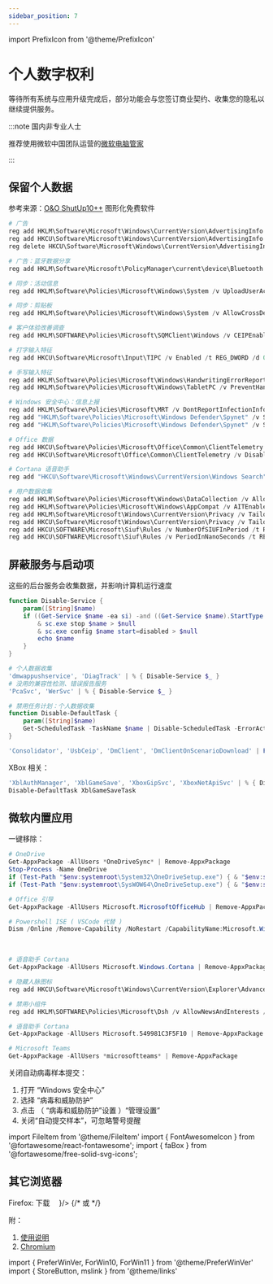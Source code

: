 ```yaml
---
sidebar_position: 7
---
```


import PrefixIcon from '@theme/PrefixIcon'

# 个人数字权利

等待所有系统与应用升级完成后，部分功能会与您签订商业契约、收集您的隐私以继续提供服务。

:::note 国内非专业人士

推荐使用微软中国团队运营的[微软电脑管家](https://aka.ms/GetPCManagerOFL)

:::

<PrefixIcon admin pwsh >

## 保留个人数据

</PrefixIcon>

参考来源：[O&O ShutUp10++](https://www.oo-software.com/en/shutup10) 图形化免费软件

```powershell
# 广告
reg add HKLM\Software\Microsoft\Windows\CurrentVersion\AdvertisingInfo /v Enabled /t REG_DWORD /d 0 /f
reg add HKCU\Software\Microsoft\Windows\CurrentVersion\AdvertisingInfo /v Enabled /t REG_DWORD /d 0 /f
reg delete HKCU\Software\Microsoft\Windows\CurrentVersion\AdvertisingInfo /v Id /f 2>&1 >NUL

# 广告：蓝牙数据分享
reg add HKLM\Software\Microsoft\PolicyManager\current\device\Bluetooth /v AllowAdvertising /t REG_DWORD /d 0 /f

# 同步：活动信息
reg add HKLM\Software\Policies\Microsoft\Windows\System /v UploadUserActivities /t REG_DWORD /d 0 /f

# 同步：剪贴板
reg add HKLM\Software\Policies\Microsoft\Windows\System /v AllowCrossDeviceClipboard /t REG_DWORD /d 0 /f

# 客户体验改善调查
reg add HKLM\SOFTWARE\Policies\Microsoft\SQMClient\Windows /v CEIPEnable /t REG_DWORD /d 0 /f

# 打字输入特征
reg add HKCU\Software\Microsoft\Input\TIPC /v Enabled /t REG_DWORD /d 0 /f

# 手写输入特征
reg add HKLM\Software\Policies\Microsoft\Windows\HandwritingErrorReports /v PreventHandwritingErrorReports /t REG_DWORD /d 1 /f
reg add HKLM\Software\Policies\Microsoft\Windows\TabletPC /v PreventHandwritingDataSharing /t REG_DWORD /d 1 /f

# Windows 安全中心：信息上报
reg add HKLM\Software\Policies\Microsoft\MRT /v DontReportInfectionInformation /t REG_DWORD /d 1 /f
reg add "HKLM\Software\Policies\Microsoft\Windows Defender\Spynet" /v SubmitSamplesConsent /t REG_DWORD /d 2 /f
reg add "HKLM\Software\Policies\Microsoft\Windows Defender\Spynet" /v SpyNetReporting /t REG_DWORD /d 0 /f

# Office 数据
reg add HKCU\Software\Policies\Microsoft\Office\Common\ClientTelemetry /v SendTelemetry /t REG_DWORD /d 3 /f
reg add HKCU\Software\Microsoft\Office\Common\ClientTelemetry /v DisableTelemetry /t REG_DWORD /d 1 /f

# Cortana 语音助手
reg add "HKCU\Software\Microsoft\Windows\CurrentVersion\Windows Search" /v CortanaConsent /t REG_DWORD /d 0 /f

# 用户数据收集
reg add HKLM\Software\Policies\Microsoft\Windows\DataCollection /v AllowTelemetry /t REG_DWORD /d 0 /f
reg add HKLM\Software\Policies\Microsoft\Windows\AppCompat /v AITEnable /t REG_DWORD /d 0 /f
reg add HKLM\Software\Microsoft\Windows\CurrentVersion\Privacy /v TailoredExperiencesWithDiagnosticDataEnabled /t REG_DWORD /d 0 /f
reg add HKCU\Software\Microsoft\Windows\CurrentVersion\Privacy /v TailoredExperiencesWithDiagnosticDataEnabled /t REG_DWORD /d 0 /f
reg add HKCU\SOFTWARE\Microsoft\Siuf\Rules /v NumberOfSIUFInPeriod /t REG_DWORD /d 0 /f
reg add HKCU\SOFTWARE\Microsoft\Siuf\Rules /v PeriodInNanoSeconds /t REG_DWORD /d 0 /f

```

<PrefixIcon admin pwsh >

## 屏蔽服务与启动项

</PrefixIcon>

这些的后台服务会收集数据，并影响计算机运行速度

```powershell
function Disable-Service {
    param([String]$name)
    if ((Get-Service $name -ea si) -and ((Get-Service $name).StartType -ne 'Disabled')) {
        & sc.exe stop $name > $null
        & sc.exe config $name start=disabled > $null
        echo $name
    }
}

# 个人数据收集
'dmwappushservice', 'DiagTrack' | % { Disable-Service $_ }
# 没用的兼容性检测、错误报告服务
'PcaSvc', 'WerSvc' | % { Disable-Service $_ }

# 禁用任务计划：个人数据收集
function Disable-DefaultTask {
    param([String]$name)
    Get-ScheduledTask -TaskName $name | Disable-ScheduledTask -ErrorAction SilentlyContinue
}

'Consolidator', 'UsbCeip', 'DmClient', 'DmClientOnScenarioDownload' | ForEach-Object { Disable-DefaultTask $_ }

```

XBox 相关：

```powershell
'XblAuthManager', 'XblGameSave', 'XboxGipSvc', 'XboxNetApiSvc' | % { Disable-Service $_ }
Disable-DefaultTask XblGameSaveTask
```

## 微软内置应用

<PrefixIcon admin pwsh >

一键移除：

</PrefixIcon>

```powershell
# OneDrive
Get-AppxPackage -AllUsers *OneDriveSync* | Remove-AppxPackage
Stop-Process -Name OneDrive
if (Test-Path "$env:systemroot\System32\OneDriveSetup.exe") { & "$env:systemroot\System32\OneDriveSetup.exe" /uninstall }
if (Test-Path "$env:systemroot\SysWOW64\OneDriveSetup.exe") { & "$env:systemroot\SysWOW64\OneDriveSetup.exe" /uninstall }

# Office 引导
Get-AppxPackage -AllUsers Microsoft.MicrosoftOfficeHub | Remove-AppxPackage

# Powershell ISE ( VSCode 代替 )
Dism /Online /Remove-Capability /NoRestart /CapabilityName:Microsoft.Windows.PowerShell.ISE

```

 <PreferWinVer win10 win11 ><br/>
<ForWin10>

```powershell
# 语音助手 Cortana
Get-AppxPackage -AllUsers Microsoft.Windows.Cortana | Remove-AppxPackage

# 隐藏人脉图标
reg add HKCU\Software\Microsoft\Windows\CurrentVersion\Explorer\Advanced\People /v PeopleBand /t REG_DWORD /d 0 /f

```

</ForWin10>
<ForWin11>

```powershell
# 禁用小组件
reg add HKLM\SOFTWARE\Policies\Microsoft\Dsh /v AllowNewsAndInterests /t REG_DWORD /d 0 /f

# 语音助手 Cortana
Get-AppxPackage -AllUsers Microsoft.549981C3F5F10 | Remove-AppxPackage

# Microsoft Teams
Get-AppxPackage -AllUsers *microsoftteams* | Remove-AppxPackage

```

</ForWin11>
</PreferWinVer>

关闭自动病毒样本提交：

1. 打开 “Windows 安全中心”
2. 选择 “病毒和威胁防护”
3. 点击 （ “病毒和威胁防护”设置 ）“管理设置”
4. 关闭“自动提交样本”，可忽略警号提醒

import FileItem from '@theme/FileItem'
import { FontAwesomeIcon } from '@fortawesome/react-fontawesome';
import { faBox } from '@fortawesome/free-solid-svg-icons';

## 其它浏览器

<p>
Firefox: 下载&emsp;
<FileItem name="安装包" path="https://download.mozilla.org/?product=firefox-latest-ssl&os=win64&lang=zh-CN" button icon={<FontAwesomeIcon icon={faBox} />}/>
{/*
或
<StoreButton to={mslink`9NZVDKPMR9RD`} text="从商店安装" />
 */}
</p>

附：

1. <a href="/docs/goodsoft/firefox/config" target="_blank">使用说明</a>
2. <a href="/docs/goodsoft/chromium" target="_blank">Chromium</a>

<!-- [参考脚本](https://github.com/Sycnex/Windows10Debloater/blob/a48b4d8dc501680e0edc31f840791c966d89d309/Windows10Debloater.ps1#L173) -->

import {
PreferWinVer,
ForWin10,
ForWin11
} from '@theme/PreferWinVer'
import { StoreButton, mslink } from '@theme/links'

